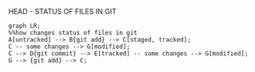 HEAD - STATUS OF FILES IN GIT

```mermaid
graph LR;
%%how changes status of files in git
A[untracked] --> B{git add} --> C[staged, tracked];
C -- some changes --> G[modified];
C --> D{git commit} --> E[tracked] -- some changes --> G[modified];
G --> {git add} --> C;
```
<made by B_Olya>